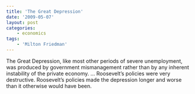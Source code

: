 ```yaml
---
title: 'The Great Depression'
date: '2009-05-07'
layout: post
categories:
    - economics
tags:
    - 'Milton Friedman'
---
```


The Great Depression, like most other periods of severe unemployment, was produced by government mismanagement rather than by any inherent instability of the private economy. … Roosevelt’s policies were very destructive. Roosevelt’s policies made the depression longer and worse than it otherwise would have been.